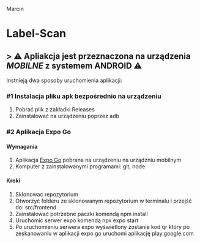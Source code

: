 Marcin
# Label-Scan

## > ⚠️ Apliakcja jest przeznaczona na urządzenia *MOBILNE* z systemem ANDROID ⚠️

Instnieją dwa sposoby uruchomienia aplikacji:

### #1 Instalacja pliku apk bezpośrednio na urządzeniu

1. Pobrać plik z zakładki Releases
2. Zainstalować na urządzeniu poprzez adb

### #2 Aplikacja Expo Go

#### Wymagania

1. Aplikacja [Expo Go](https://play.google.com/store/apps/details?id=host.exp.exponent) pobrana na urządzeniu na urządzniu mobilnym
2. Komputer z zainstalowanymi programami: git, node

#### Kroki

1. Sklonowac repozytorium
2. Otworzyć folderu ze sklonowanym repozytorium w terminalu i przejść do: src/frontend
3. Zainstalować potrzebne paczki komendą npm install
4. Uruchomić serwer expo komendą npx expo start
5. Po uruchomieniu serwera expo wyświetlony zostanie kod qr który po zeskanowaniu w aplikacji expo go uruchomi aplikację
play.google.com
